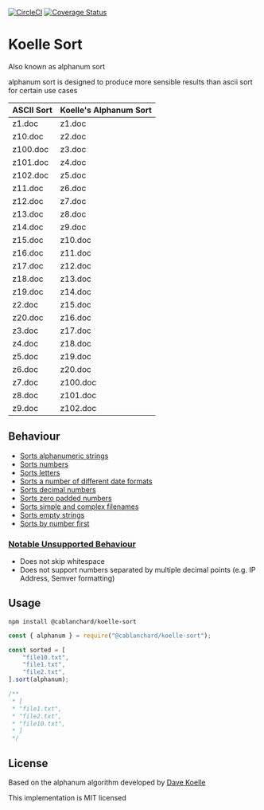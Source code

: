 [![CircleCI](https://circleci.com/gh/cblanc/koelle-sort.svg?style=svg)](https://circleci.com/gh/cblanc/koelle-sort) [![Coverage Status](https://coveralls.io/repos/github/cblanc/koelle-sort/badge.svg?branch=master)](https://coveralls.io/github/cblanc/koelle-sort?branch=master)

# Koelle Sort

Also known as alphanum sort

alphanum sort is designed to produce more sensible results than ascii sort for certain use cases

| ASCII Sort | Koelle's Alphanum Sort |
|:-----------|:-----------------------|
| z1.doc     | z1.doc                 |
| z10.doc    | z2.doc                 |
| z100.doc   | z3.doc                 |
| z101.doc   | z4.doc                 |
| z102.doc   | z5.doc                 |
| z11.doc    | z6.doc                 |
| z12.doc    | z7.doc                 |
| z13.doc    | z8.doc                 |
| z14.doc    | z9.doc                 |
| z15.doc    | z10.doc                |
| z16.doc    | z11.doc                |
| z17.doc    | z12.doc                |
| z18.doc    | z13.doc                |
| z19.doc    | z14.doc                |
| z2.doc     | z15.doc                |
| z20.doc    | z16.doc                |
| z3.doc     | z17.doc                |
| z4.doc     | z18.doc                |
| z5.doc     | z19.doc                |
| z6.doc     | z20.doc                |
| z7.doc     | z100.doc               |
| z8.doc     | z101.doc               |
| z9.doc     | z102.doc               |

## Behaviour

- [Sorts alphanumeric strings](tests/sort.unit.ts#L21)
- [Sorts numbers](tests/sort.unit.ts#L13)
- [Sorts letters](tests/sort.unit.ts#L17)
- [Sorts a number of different date formats](tests/sort.unit.ts#L25)
- [Sorts decimal numbers](tests/sort.unit.ts#L41)
- [Sorts zero padded numbers](tests/sort.unit.ts#L45)
- [Sorts simple and complex filenames](tests/sort.unit.ts#L49)
- [Sorts empty strings](tests/sort.unit.ts#L57)
- [Sorts by number first](tests/sort.unit.ts#L61)

### [Notable Unsupported Behaviour](tests/sort.unit.ts#L65)

- Does not skip whitespace
- Does not support numbers separated by multiple decimal points (e.g. IP Address, Semver formatting)

## Usage

```
npm install @cablanchard/koelle-sort
```

```javascript
const { alphanum } = require("@cablanchard/koelle-sort");

const sorted = [
	"file10.txt",
	"file1.txt",
	"file2.txt",
].sort(alphanum);

/**
 * [
 * "file1.txt",
 * "file2.txt",
 * "file10.txt",
 * ]
 */
```

## License

Based on the alphanum algorithm developed by [Dave Koelle](http://www.davekoelle.com/)

This implementation is MIT licensed
